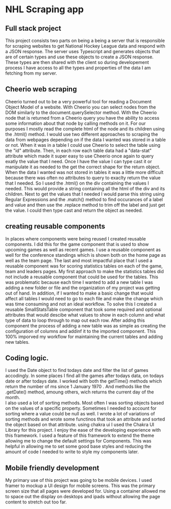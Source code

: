 # NHL Scraping app

## Full stack project

This project consists two parts on being a being a server that is responsible for scraping websites to get National Hockey League data and respond with a JSON response. The server uses Typescript and generates objects that are of certain types and use these objects to create a JSON response. These types are then shared with the client so during developement process I have access to all the types and properties of the data I am fetching from my server.

## Cheerio web scraping

Cheerio turned out to be a very powerful tool for reading a Document Object Model of a website. With Cheerio you can select nodes from the DOM similarly to the document.querySelector method. With the Cheerio node that is returned from a Cheerio query you have the ability to access some information about that node by calling methods on it. For our purposes I mostly read the complete html of the node and its children using the .html() method.
I would use two different approaches to scraping the data from webpages depending on if the data I wanted was stored in a table or not. When it was in a table I could use Cheerio to select the table using the "id" attribute. Then, in each row each table data had a "data-stat" attribute which made it super easy to use Cheerio once again to query exatly the value that I need. Once I have the value I can type cast it or manipulate it as needed to the get the correct shape for the return object.
When the data I wanted was not stored in tables it was a little more difficult because there was often no attributes to query to exaclty return the value that I needed. So I used the .html() on the div containing the values I needed. This would provide a string containing all the html of the div and its children. Next to get the values that I needed I would parse this string using Regular Expressions and the .match() method to find occurances of a label and value and then use the .replace method to trim off the label and just get the value. I could then type cast and return the object as needed.

## creating reusable components

In places where components were being reused I created reusable components. I did this for the game component that is used to show upcoming games as well as recent games. I use a reusable component as well for the conference standings which is shown both on the home page as well as the team page. The last and most impactful place that I used a reusable component was for scoring statistics tables on each of the game, team and leaders pages.
My first approach to make the statistics tables did not include a reusable component that could be used for the tables. This was problematic because each time I wanted to add a new table I was adding a new folder or file and the organization of my project was getting out of hand. In addition, if I wanted to make a basic change that would affect all tables I would need to go to each file and make the change which was time consuming and not an ideal workflow.
To solve this I created a reusable SmallStatsTable component that took some required and optional attributes that would descibe what values to show in each column and what type of data to loop through to map out each row. After addng this component the process of adding a new table was as simple as creating the configuration of columns and addinf it to the imported component. This 100% imporved my workflow for maintaining the current tables and adding new tables.

## Coding logic.

I used the Date object to find todays date and filter the list of games accodingly. In some places I find all the games after todays data, on todays date or after todays date. I worked with both the getTime() methods which return the number of ms since 1 January 1970 . And methods like the .getDate() method, amoung others, wich returns the current day of the month.  
I also used a lot of sorting methods. Most often I was sorting objects based on the values of a specific property. Sometimes I needed to account for sorting where a value could be null as well. I wrote a lot of variations of sorting methods and wrote some functinos that took an attribute and sorted the object based on that attribute.
using chakra ui
I used the Chakra UI Library for this project. I enjoy the ease of the developing experience with this framework. I used a feature of this framework to extend the theme allowing me to change the default settings for Components. This was helpful in allowing me to set some good base styles and reducing the amount of code I needed to write to style my components later.

## Mobile friendly development

My primary use of this project was going to be mobile devices. I used framer to mockup a UI design for mobile screens. This was the primary screen size that all pages were developed for. Using a container allowed me to space out the display on desktops and ipads without allowing the page content to stretch out too far.
